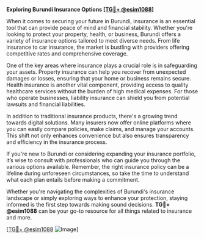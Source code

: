 **Exploring Burundi Insurance Options [[TG💪+ @esim1088](https://t.me/s/esim1088)]**

When it comes to securing your future in Burundi, insurance is an essential tool that can provide peace of mind and financial stability. Whether you're looking to protect your property, health, or business, Burundi offers a variety of insurance options tailored to meet diverse needs. From life insurance to car insurance, the market is bustling with providers offering competitive rates and comprehensive coverage.

One of the key areas where insurance plays a crucial role is in safeguarding your assets. Property insurance can help you recover from unexpected damages or losses, ensuring that your home or business remains secure. Health insurance is another vital component, providing access to quality healthcare services without the burden of high medical expenses. For those who operate businesses, liability insurance can shield you from potential lawsuits and financial liabilities.

In addition to traditional insurance products, there's a growing trend towards digital solutions. Many insurers now offer online platforms where you can easily compare policies, make claims, and manage your accounts. This shift not only enhances convenience but also ensures transparency and efficiency in the insurance process.

If you're new to Burundi or considering expanding your insurance portfolio, it’s wise to consult with professionals who can guide you through the various options available. Remember, the right insurance policy can be a lifeline during unforeseen circumstances, so take the time to understand what each plan entails before making a commitment.

Whether you're navigating the complexities of Burundi's insurance landscape or simply exploring ways to enhance your protection, staying informed is the first step towards making sound decisions. **TG💪+ @esim1088** can be your go-to resource for all things related to insurance and more.

[[TG💪+ @esim1088](https://t.me/s/esim1088) ![Image](https://i.postimg.cc/Y0z9fWf4/image.png)]